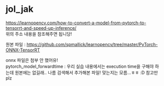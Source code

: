 # jol_jak
https://learnopencv.com/how-to-convert-a-model-from-pytorch-to-tensorrt-and-speed-up-inference/
<br>위의 주소 내용을 참조해주면 됩니당!

원본 파일 : https://github.com/spmallick/learnopencv/tree/master/PyTorch-ONNX-TensorRT

onnx 파일은 첨부 안 했어유!
<br> pytorch_model_forwardtime : 우리 실습 내용에서는 execution time을 구해야 하는데 원본에는 없길래.. 나름 검색해서 추가해본 파일! 맞는지는 모름...ㅎㅎ :D 참고만 plz

